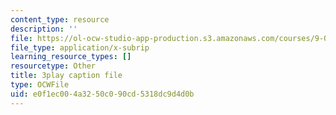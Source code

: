 ```yaml
---
content_type: resource
description: ''
file: https://ol-ocw-studio-app-production.s3.amazonaws.com/courses/9-00sc-introduction-to-psychology-fall-2011/e0f1ec004a3250c090cd5318dc9d4d0b_t73rjeOj0eY.vtt
file_type: application/x-subrip
learning_resource_types: []
resourcetype: Other
title: 3play caption file
type: OCWFile
uid: e0f1ec00-4a32-50c0-90cd-5318dc9d4d0b
---
```

